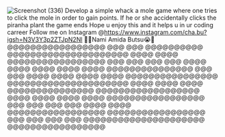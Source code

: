![Screenshot (336)](https://github.com/BertramChabu/whack-A-Mole/assets/145387124/ee40df80-758d-4354-8dd0-2a8ff547e133)
Develop a simple whack a mole game where one tries to click the mole in order to gain points.
If he or she accidentally clicks the piranha plant the game ends 
Hope u enjoy this and it helps u in ur coding carreer 
Follow me on Instagram @https://www.instagram.com/cha.bu?igsh=N3V3Y3p2ZTJpN2Nl
🙏😭Nami Amida Butsu😭🙏
@@@@@@@@@@@@@@@@@      @@@         @@@         @@@@@@@@@@            @@@@@@@@@@@@@@@@@@@@@          @@@@         @@@@
@@@@@@@@@@@@@@@@@      @@@         @@@        @@@      @@@           @@@@             @@@@          @@@@         @@@@
@@@@                   @@@@@@@@@@@@@@@       @@@        @@@          @@@@             @@@@          @@@@         @@@@
                                            @@@@@@@@@@@@@@@@         @@@@@@@@@@@@@@@@@@@@@          @@@@         @@@@
@@@@                   @@@@@@@@@@@@@@@     @@@@@@@@@@@@@@@@@@        @@@@             @@@@          @@@@         @@@@
@@@@@@@@@@@@@@@@@      @@@         @@@    @@@              @@@       @@@@             @@@@          @@@@@@@@@@@@@@@@@
@@@@@@@@@@@@@@@@@      @@@         @@@   @@@                @@@      @@@@@@@@@@@@@@@@@@@@@          @@@@@@@@@@@@@@@@@
